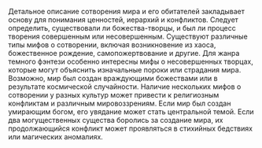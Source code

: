 Детальное описание сотворения мира и его обитателей закладывает основу для понимания ценностей, иерархий и конфликтов. Следует определить, существовали ли божества-творцы, и был ли процесс творения совершенным или несовершенным. Существуют различные типы мифов о сотворении, включая возникновение из хаоса, божественное рождение, самопожертвование и другие. Для жанра темного фэнтези особенно интересны мифы о несовершенных творцах, которые могут объяснить изначальные пороки или страдания мира. Возможно, мир был создан враждующими божествами или в результате космической случайности. Наличие нескольких мифов о сотворении у разных культур может привести к религиозным конфликтам и различным мировоззрениям. Если мир был создан умирающим богом, его увядание может стать центральной темой. Если два могущественных существа боролись за создание мира, их продолжающийся конфликт может проявляться в стихийных бедствиях или магических аномалиях.